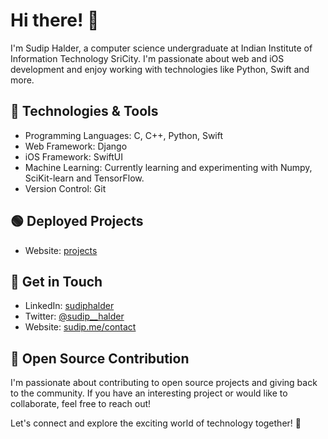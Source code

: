 # Hi there! 👋

I'm Sudip Halder, a computer science undergraduate at Indian Institute of Information Technology SriCity. I'm passionate about web and iOS development and enjoy working with technologies like Python, Swift and more.

## 🔧 Technologies & Tools

- Programming Languages: C, C++, Python, Swift
- Web Framework: Django
- iOS Framework: SwiftUI
- Machine Learning: Currently learning and experimenting with Numpy, SciKit-learn and TensorFlow.
- Version Control: Git

## 🟢 Deployed Projects
- Website: [projects](https://sudip.me/projects)

## 💬 Get in Touch

- LinkedIn: [sudiphalder](https://www.linkedin.com/in/sudiphalder/)
- Twitter: [@sudip__halder](https://twitter.com/sudip__halder)
- Website: [sudip.me/contact](https://sudip.me/contact)

## 🌟 Open Source Contribution

I'm passionate about contributing to open source projects and giving back to the community. If you have an interesting project or would like to collaborate, feel free to reach out!

Let's connect and explore the exciting world of technology together! 🚀
